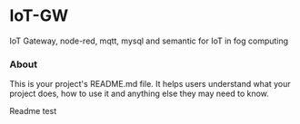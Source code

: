 IoT-GW
======

IoT Gateway, node-red, mqtt, mysql and semantic for IoT in fog computing

### About

This is your project's README.md file. It helps users understand what your
project does, how to use it and anything else they may need to know.

Readme test
